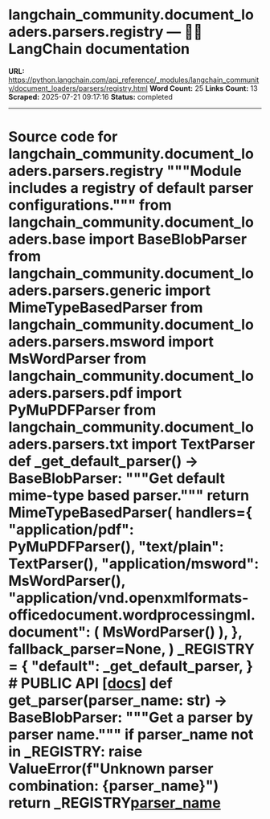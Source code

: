 # langchain_community.document_loaders.parsers.registry — 🦜🔗 LangChain  documentation

**URL:** https://python.langchain.com/api_reference/_modules/langchain_community/document_loaders/parsers/registry.html
**Word Count:** 25
**Links Count:** 13
**Scraped:** 2025-07-21 09:17:16
**Status:** completed

---

# Source code for langchain\_community.document\_loaders.parsers.registry               """Module includes a registry of default parser configurations."""          from langchain_community.document_loaders.base import BaseBlobParser     from langchain_community.document_loaders.parsers.generic import MimeTypeBasedParser     from langchain_community.document_loaders.parsers.msword import MsWordParser     from langchain_community.document_loaders.parsers.pdf import PyMuPDFParser     from langchain_community.document_loaders.parsers.txt import TextParser               def _get_default_parser() -> BaseBlobParser:         """Get default mime-type based parser."""         return MimeTypeBasedParser(             handlers={                 "application/pdf": PyMuPDFParser(),                 "text/plain": TextParser(),                 "application/msword": MsWordParser(),                 "application/vnd.openxmlformats-officedocument.wordprocessingml.document": (                     MsWordParser()                 ),             },             fallback_parser=None,         )               _REGISTRY = {         "default": _get_default_parser,     }          # PUBLIC API                              [[docs]](https://python.langchain.com/api_reference/community/document_loaders/langchain_community.document_loaders.parsers.registry.get_parser.html#langchain_community.document_loaders.parsers.registry.get_parser)     def get_parser(parser_name: str) -> BaseBlobParser:         """Get a parser by parser name."""         if parser_name not in _REGISTRY:             raise ValueError(f"Unknown parser combination: {parser_name}")         return _REGISTRY[parser_name]()